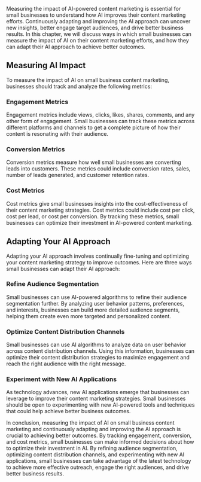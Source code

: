 
Measuring the impact of AI-powered content marketing is essential for small businesses to understand how AI improves their content marketing efforts. Continuously adapting and improving the AI approach can uncover new insights, better engage target audiences, and drive better business results. In this chapter, we will discuss ways in which small businesses can measure the impact of AI on their content marketing efforts, and how they can adapt their AI approach to achieve better outcomes.

Measuring AI Impact
-------------------

To measure the impact of AI on small business content marketing, businesses should track and analyze the following metrics:

### Engagement Metrics

Engagement metrics include views, clicks, likes, shares, comments, and any other form of engagement. Small businesses can track these metrics across different platforms and channels to get a complete picture of how their content is resonating with their audience.

### Conversion Metrics

Conversion metrics measure how well small businesses are converting leads into customers. These metrics could include conversion rates, sales, number of leads generated, and customer retention rates.

### Cost Metrics

Cost metrics give small businesses insights into the cost-effectiveness of their content marketing strategies. Cost metrics could include cost per click, cost per lead, or cost per conversion. By tracking these metrics, small businesses can optimize their investment in AI-powered content marketing.

Adapting Your AI Approach
-------------------------

Adapting your AI approach involves continually fine-tuning and optimizing your content marketing strategy to improve outcomes. Here are three ways small businesses can adapt their AI approach:

### Refine Audience Segmentation

Small businesses can use AI-powered algorithms to refine their audience segmentation further. By analyzing user behavior patterns, preferences, and interests, businesses can build more detailed audience segments, helping them create even more targeted and personalized content.

### Optimize Content Distribution Channels

Small businesses can use AI algorithms to analyze data on user behavior across content distribution channels. Using this information, businesses can optimize their content distribution strategies to maximize engagement and reach the right audience with the right message.

### Experiment with New AI Applications

As technology advances, new AI applications emerge that businesses can leverage to improve their content marketing strategies. Small businesses should be open to experimenting with new AI-powered tools and techniques that could help achieve better business outcomes.

In conclusion, measuring the impact of AI on small business content marketing and continuously adapting and improving the AI approach is crucial to achieving better outcomes. By tracking engagement, conversion, and cost metrics, small businesses can make informed decisions about how to optimize their investment in AI. By refining audience segmentation, optimizing content distribution channels, and experimenting with new AI applications, small businesses can take advantage of the latest technology to achieve more effective outreach, engage the right audiences, and drive better business results.
